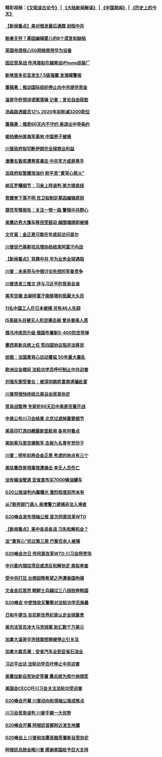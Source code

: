 #### 精彩视频：[《文昭谈古论今》](https://github.com/gfw-breaker/wenzhao/blob/master/README.md?t=12052131) | [《大陆新闻解读》](https://github.com/gfw-breaker/ntdtv-comedy/blob/master/README.md?t=12052131) | [《中国禁闻》](https://github.com/gfw-breaker/ntdtv-news/blob/master/README.md?t=12052131) | [《历史上的今天》](https://github.com/gfw-breaker/today-in-history/blob/master/README.md?t=12052131) 

#### [【新闻看点】美对俄发最后通牒 剑指中共](../pages/nsc418/n10893354.md?t=12052131) 

#### [贻害无穷？基因编辑婴儿的8个谎言和缺陷](../pages/nsc418/n10893306.md?t=12052131) 

#### [英国电信核心5G网络禁用华为设备](../pages/nsc418/n10892579.md?t=12052131) 

#### [因应贸易战 传鸿海拟在越南设iPhone组装厂](../pages/nsc418/n10892563.md?t=12052131) 

#### [新喀里多尼亚发生7.5级强震 发海啸警报](../pages/nsc418/n10892191.md?t=12052131) 

#### [蓬佩奥：推动国际组织停止向中共提供资金](../pages/nsc418/n10891425.md?t=12052131) 

#### [温哥华侨领诽谤案落锤 记者：言论自由获胜](../pages/nsc418/n10891368.md?t=12052131) 

#### [汤森路透裁员12% 2020年前削减3200职位](../pages/nsc418/n10891272.md?t=12052131) 

#### [蓬佩奥：俄若60天内不守约 美退出中导条约](../pages/nsc418/n10891258.md?t=12052131) 

#### [偷拍佛州美海军基地 中国男子被捕](../pages/nsc418/n10891201.md?t=12052131) 

#### [川普政府拟切断伊朗在全球商业利益](../pages/nsc418/n10891131.md?t=12052131) 

#### [澳著名智库遭黑客袭击 中共军方或是黑手](../pages/nsc418/n10891020.md?t=12052131) 

#### [法政府拟暂缓涨油价 盼平息“黄背心怒火”](../pages/nsc418/n10890817.md?t=12052131) 

#### [纳瓦罗曝细节：习亲上阵谈判 美方提底线](../pages/nsc418/n10890893.md?t=12052131) 

#### [贺建奎下落不明 世卫拟制定基因编辑原则](../pages/nsc418/n10890257.md?t=12052131) 

#### [捷克军情报告：关注一带一路 警惕中共野心](../pages/nsc418/n10889972.md?t=12052131) 

#### [美墨边界大篷车移民受鼓动 越围墙随即被捕](../pages/nsc418/n10890272.md?t=12052131) 

#### [文在寅：金正恩可能在年底前访问首尔](../pages/nsc418/n10890128.md?t=12052131) 

#### [川普促巴基斯坦总理协助结束阿富汗内战](../pages/nsc418/n10889384.md?t=12052131) 

#### [【新闻看点】背靠中共 华为业务全球遇阻](../pages/nsc418/n10888863.md?t=12052131) 

#### [川普：未来将与中俄讨论失控的军备竞争](../pages/nsc418/n10888856.md?t=12052131) 

#### [川普连发三推文 评与习近平的贸易会谈](../pages/nsc418/n10888849.md?t=12052131) 

#### [美军空袭 击毙阿富汗南部塔利班最大头目](../pages/nsc418/n10888691.md?t=12052131) 

#### [11名中国工人在日本被捕 另有46人失踪](../pages/nsc418/n10888229.md?t=12052131) 

#### [IS高级头目被无人机空袭击毙 曾杀害美人质](../pages/nsc418/n10887503.md?t=12052131) 

#### [俄乌冲突恐升级 俄国布署新S-400防空导弹](../pages/nsc418/n10887227.md?t=12052131) 

#### [墨西哥新总统上任 签四国协议阻非法移民](../pages/nsc418/n10887167.md?t=12052131) 

#### [组图：法国黄背心运动蔓延 50年最大暴乱](../pages/nsc418/n10886962.md?t=12052131) 

#### [欧洲议会楼前 法轮功学员呼吁制止中共迫害](../pages/nsc418/n10886798.md?t=12052131) 

#### [刘强东案受害女：被深圳姚姓富商诱骗赴宴](../pages/nsc418/n10886827.md?t=12052131) 

#### [川普将很快终结北美自由贸易协定](../pages/nsc418/n10886773.md?t=12052131) 

#### [贸易战暂停 专家析90天后中美是否重开战](../pages/nsc418/n10886678.md?t=12052131) 

#### [中美公布川习会结果 北京过滤掉重要细节](../pages/nsc418/n10886595.md?t=12052131) 

#### [美英印打造四艘最新型航母 各有何看点](../pages/nsc418/n10885796.md?t=12052131) 

#### [美助索马里空袭叛军 击毙九名青年党份子](../pages/nsc418/n10886553.md?t=12052131) 

#### [川普：明年初再会金正恩 考虑的地点有三个](../pages/nsc418/n10886493.md?t=12052131) 

#### [美驻墨西哥领事馆遭袭击 幸无人员伤亡](../pages/nsc418/n10886435.md?t=12052131) 

#### [没有输油管道 亚省宣布买7000辆油罐车](../pages/nsc418/n10886325.md?t=12052131) 

#### [G20公报谈判内幕曝光 激烈程度前所未有](../pages/nsc418/n10886135.md?t=12052131) 

#### [从7联邦部门调人 美增警力逮捕非法入境者](../pages/nsc418/n10885908.md?t=12052131) 

#### [G20峰会发布领袖公报 首次同意改革WTO](../pages/nsc418/n10885805.md?t=12052131) 

#### [【新闻看点】美中各说各话 习失和解机会？](../pages/nsc418/n10885600.md?t=12052131) 

#### [法“黄背心”抗议第三周 巴黎百余人被捕](../pages/nsc418/n10885731.md?t=12052131) 

#### [G20峰会次日 传同意改革WTO 川习会将登场](../pages/nsc418/n10885625.md?t=12052131) 

#### [中兴委内瑞拉项目或违反和解协定 美拟审查](../pages/nsc418/n10885649.md?t=12052131) 

#### [受中共打压 台商因帮希望之声遭泰国拘捕](../pages/nsc418/n10885391.md?t=12052131) 

#### [文金会后首宗 朝鲜士兵越过三八线投奔韩国](../pages/nsc418/n10885189.md?t=12052131) 

#### [G20峰会 中使馆收买警察对法轮功学员施暴](../pages/nsc418/n10885023.md?t=12052131) 

#### [日和牛便当 吉尼斯世界纪录认定全球最贵](../pages/nsc418/n10885223.md?t=12052131) 

#### [美司法官员涉大马洗钱案 助汇数千万美元](../pages/nsc418/n10885165.md?t=12052131) 

#### [加拿大温哥华洗钱案控罪被停止引关注](../pages/nsc418/n10884450.md?t=12052131) 

#### [加拿大裁员潮：安省汽车业到亚省石油业](../pages/nsc418/n10884505.md?t=12052131) 

#### [习近平出访 法轮功学员吁停止中共迫害](../pages/nsc418/n10884080.md?t=12052131) 

#### [美墨加新自贸协定签署 墨总统为库什纳颁奖](../pages/nsc418/n10884432.md?t=12052131) 

#### [美国会CECC吁川习会关注法轮功受迫害](../pages/nsc418/n10884257.md?t=12052131) 

#### [G20峰会开幕 川普动向和领袖公报成焦点](../pages/nsc418/n10884060.md?t=12052131) 

#### [川习会贸易谈判 川普手握一大优势](../pages/nsc418/n10884168.md?t=12052131) 

#### [G20峰会开幕 阿根廷首都附近发生地震](../pages/nsc418/n10884099.md?t=12052131) 

#### [G20峰会上 川普和加墨首脑签署新自贸协定](../pages/nsc418/n10883937.md?t=12052131) 

#### [阿根廷总统会晤川普 感谢美国给予巨大支持](../pages/nsc418/n10883966.md?t=12052131) 

